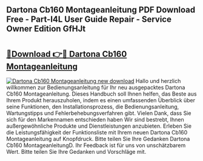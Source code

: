 ## Dartona Cb160 Montageanleitung PDF Download Free - Part-I4L User Guide Repair - Service Owner Edition GfHJt

# <h2><a href="http://df7ws0.blite.top/?on=Dartona+Cb160+Montageanleitung">🔗Download 👉🔴 Dartona Cb160 Montageanleitung</a></h2>

[![Dartona Cb160 Montageanleitung new download](https://i.imgur.com/lujVjoI.png)](http://df7ws0.blite.top/?on=Dartona+Cb160+Montageanleitung)
Hallo und herzlich willkommen zur Bedienungsanleitung für Ihr neu ausgepacktes Dartona Cb160 Montageanleitung. Dieses Handbuch soll Ihnen helfen, das Beste aus Ihrem Produkt herauszuholen, indem es einen umfassenden Überblick über seine Funktionen, den Installationsprozess, die Bedienungsanleitung, Wartungstipps und Fehlerbehebungsverfahren gibt. Vielen Dank, dass Sie sich für den Markennamen entschieden haben Wir sind bestrebt, Ihnen außergewöhnliche Produkte und Dienstleistungen anzubieten. Erleben Sie die Leistungsfähigkeit der Funktionsliste mit Ihrem neuen Dartona Cb160 Montageanleitung auf Knopfdruck. Bitte teilen Sie Ihre Gedanken Dartona Cb160 MontageanleitungD. Ihr Feedback ist für uns von unschätzbarem Wert. Bitte teilen Sie Ihre Gedanken und Vorschläge mit.
